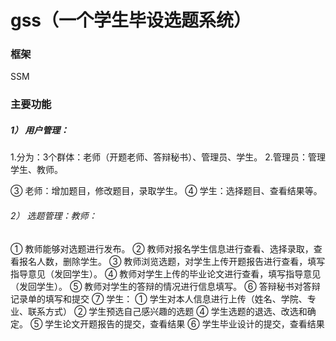 # gss（一个学生毕设选题系统）
### 框架
SSM

### 主要功能
##### 1）	用户管理：

 1.分为：3个群体：老师（开题老师、答辩秘书）、管理员、学生。
 2.管理员：管理学生、教师。

③	老师：增加题目，修改题目，录取学生。
④	学生：选择题目、查看结果等。
###### 2）	选题管理：教师：
①	教师能够对选题进行发布。
②	教师对报名学生信息进行查看、选择录取，查看报名人数，删除学生。
③	教师浏览选题，对学生上传开题报告进行查看，填写指导意见（发回学生）。
④	教师对学生上传的毕业论文进行查看，填写指导意见（发回学生）。
⑤	教师对学生的答辩的情况进行信息填写。
⑥	答辩秘书对答辩记录单的填写和提交
⑦	学生：
①	学生对本人信息进行上传（姓名、学院、专业、联系方式）
②	学生预选自己感兴趣的选题
④	学生选题的退选、改选和确定。
⑤	学生论文开题报告的提交，查看结果
⑥	学生毕业设计的提交，查看结果


